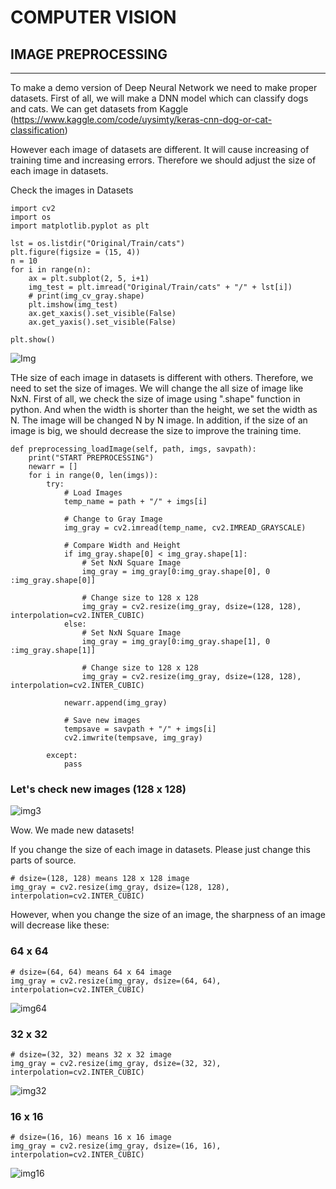 # COMPUTER VISION
## IMAGE PREPROCESSING

<hr/>   

To make a demo version of Deep Neural Network we need to make proper datasets. First of all, we will make a DNN model which can classify dogs and cats. We can get datasets from Kaggle (https://www.kaggle.com/code/uysimty/keras-cnn-dog-or-cat-classification)
    
However each image of datasets are different. It will cause increasing of training time and increasing errors. Therefore we should adjust the size of each image in datasets.
    
    
Check the images in Datasets

    import cv2
    import os
    import matplotlib.pyplot as plt

    lst = os.listdir("Original/Train/cats")
    plt.figure(figsize = (15, 4))
    n = 10
    for i in range(n):
        ax = plt.subplot(2, 5, i+1)
        img_test = plt.imread("Original/Train/cats" + "/" + lst[i])
        # print(img_cv_gray.shape)
        plt.imshow(img_test)
        ax.get_xaxis().set_visible(False)
        ax.get_yaxis().set_visible(False)

    plt.show()


![Img](https://user-images.githubusercontent.com/87653966/171586749-bb9b6471-ac8c-485b-8829-81835dc9da88.png)

    
THe size of each image in datasets is different with others. Therefore, we need to set the size of images. We will change the all size of image like NxN. First of all, we check the size of image using ".shape" function in python. And when the width is shorter than the height, we set the width as N. The image will be changed N by N image. In addition, if the size of an image is big, we should decrease the size to improve the training time.

    def preprocessing_loadImage(self, path, imgs, savpath):
        print("START PREPROCESSING")
        newarr = []
        for i in range(0, len(imgs)):
            try:
                # Load Images
                temp_name = path + "/" + imgs[i]
                
                # Change to Gray Image
                img_gray = cv2.imread(temp_name, cv2.IMREAD_GRAYSCALE)

                # Compare Width and Height
                if img_gray.shape[0] < img_gray.shape[1]:
                    # Set NxN Square Image
                    img_gray = img_gray[0:img_gray.shape[0], 0 :img_gray.shape[0]]
                    
                    # Change size to 128 x 128
                    img_gray = cv2.resize(img_gray, dsize=(128, 128), interpolation=cv2.INTER_CUBIC)
                else:
                    # Set NxN Square Image
                    img_gray = img_gray[0:img_gray.shape[1], 0 :img_gray.shape[1]]
                    
                    # Change size to 128 x 128
                    img_gray = cv2.resize(img_gray, dsize=(128, 128), interpolation=cv2.INTER_CUBIC)
                
                newarr.append(img_gray)
                
                # Save new images
                tempsave = savpath + "/" + imgs[i]
                cv2.imwrite(tempsave, img_gray)
            
            except:
                pass

### Let's check new images (128 x 128)

![img3](https://user-images.githubusercontent.com/87653966/171588927-2a2b65ec-b7c2-4ba4-ab85-1374ee71ed78.png)
    
Wow. We made new datasets!
    
If you change the size of each image in datasets. Please just change this parts of source.
    
    # dsize=(128, 128) means 128 x 128 image
    img_gray = cv2.resize(img_gray, dsize=(128, 128), interpolation=cv2.INTER_CUBIC)
    

However, when you change the size of an image, the sharpness of an image will decrease like these:
### 64 x 64

    # dsize=(64, 64) means 64 x 64 image
    img_gray = cv2.resize(img_gray, dsize=(64, 64), interpolation=cv2.INTER_CUBIC)
    
![img64](https://user-images.githubusercontent.com/87653966/171590630-91aab707-8539-4254-9095-36efb2e82879.png)
    
### 32 x 32

    # dsize=(32, 32) means 32 x 32 image
    img_gray = cv2.resize(img_gray, dsize=(32, 32), interpolation=cv2.INTER_CUBIC)
    
![img32](https://user-images.githubusercontent.com/87653966/171590799-8823d98f-bd29-46c6-9521-a9f1a35b5a0f.png)

### 16 x 16

    # dsize=(16, 16) means 16 x 16 image
    img_gray = cv2.resize(img_gray, dsize=(16, 16), interpolation=cv2.INTER_CUBIC)
    
![img16](https://user-images.githubusercontent.com/87653966/171590984-f0ce1b06-489c-450a-a840-27c56de14353.png)




